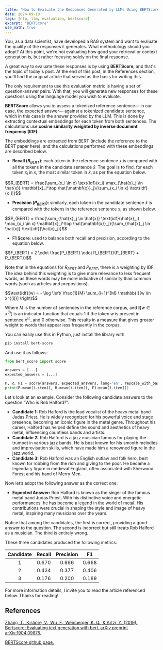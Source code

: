 ```yaml
---
title: "How to Evaluate the Responses Generated by LLMs Using BERTScore"
date: 2024-09-10
tags: [nlp, llm, evaluation, bertscore]
excerpt: "BERTScore"
use_math: true
---
```



You, as a data scientist, have developed a RAG system and want to evaluate the quality of the responses it generates. What methodology should you adopt? At this point, we're not evaluating how good your retrieval or context generation is, but rather focusing solely on the final response.

A great way to evaluate these responses is by using **BERTScore**, and that's the topic of today's post. At the end of this post, in the References section, you'll find the original article that served as the basis for writing this.

The only requirement to use this evaluation metric is having a set of question-answer pairs. With that, you will generate new responses for these questions using the language model you wish to evaluate.

**BERTScore** allows you to assess a tokenized reference sentence— in our case, the expected answer— against a tokenized candidate sentence, which in this case is the answer provided by the LLM. This is done by extracting contextual embeddings for each token from both sentences. The calculations use **cosine similarity weighted by inverse document frequency (IDF)**.

The embeddings are extracted from BERT (include the reference to the BERT paper here), and the calculations performed with these embeddings are described below:

- **Recall ($R_{BERT}$)**: each token in the reference sentence $x$ is compared with all the tokens in the candidate sentence $\hat{x}$. The goal is to find, for each token $x_i$ in $x$, the most similar token in $\hat{x}$, as per the equation below.

<div>
$$R_{BERT} = \frac{\sum_{x_i \in x} \text{idf}(x_i) \max_{\hat{x}_j \in \hat{x}} \mathbf{x}_i^\top \hat{\mathbf{x}}_j}{\sum_{x_i \in x} \text{idf}(x_i)}$$
</div>

- **Precision ($P_{BERT}$)**: similarly, each token in the candidate sentence $\hat{x}$ is compared with the tokens in the reference sentence $x$, as shown below.

<div>
$$P_{BERT} = \frac{\sum_{\hat{x}_j \in \hat{x}} \text{idf}(\hat{x}_j) \max_{x_i \in x} \mathbf{x}_i^\top \hat{\mathbf{x}}_j}{\sum_{\hat{x}_j \in \hat{x}} \text{idf}(\hat{x}_j)}$$
</div>

- **F1 Score**: used to balance both recall and precision, according to the equation below.

<div>
$$F_{BERT} = 2 \cdot \frac{P_{BERT} \cdot R_{BERT}}{P_{BERT} + R_{BERT}}$$
</div>

Note that in the equations for $R_{BERT}$ and $P_{BERT}$, there is a weighting by IDF. The idea behind this weighting is to give more relevance to less frequent words, as these words may be more indicative of similarity than common words (such as articles and prepositions).

<div>
$$\text{idf}(w) = - \log \left( \frac{1}{M} \sum_{i=1}^{M} \mathbb{I}[w \in x^{(i)}] \right)$$
</div>

Where $M$ is the number of sentences in the reference corpus, and $\mathbb{I}[w \in x^{(i)}]$ is an indicator function that equals 1 if the token $w$ is present in sentence $x^{(i)}$, and 0 otherwise. This results in a measure that gives greater weight to words that appear less frequently in the corpus.

You can easily use this in Python, just install the library with:

```bash
pip install bert-score
```

And use it as follows:

```python
from bert_score import score

answers = [...]
expected_answers = [...]

P, R, F1 = score(answers, expected_answers, lang='en', rescale_with_baseline=True)
print(P.mean().item(), R.mean().item(), F1.mean().item())
```

Let's look at an example. Consider the following candidate answers to the question “Who is Rob Halford?”:

- **Candidate 1:** Rob Halford is the lead vocalist of the heavy metal band Judas Priest. He is widely recognized for his powerful voice and stage presence, becoming an iconic figure in the metal genre. Throughout his career, Halford has helped define the sound and aesthetics of heavy metal, influencing countless bands and artists.
- **Candidate 2:** Rob Halford is a jazz musician famous for playing the trumpet in various jazz bands. He is best known for his smooth melodies and improvisation skills, which have made him a renowned figure in the jazz world.
- **Candidate 3:** Rob Halford was an English outlaw and folk hero, best known for robbing from the rich and giving to the poor. He became a legendary figure in medieval England, often associated with Sherwood Forest and his band of Merry Men.

Now let’s adopt the following answer as the correct one:

- **Expected Answer:** Rob Halford is known as the singer of the famous metal band Judas Priest. With his distinctive voice and energetic performances, he has become a legend in the world of metal. His contributions were crucial in shaping the style and image of heavy metal, inspiring many musicians over the years.

Notice that among the candidates, the first is correct, providing a good answer to the question. The second is incorrect but still treats Rob Halford as a musician. The third is entirely wrong.

These three candidates produced the following metrics:

| Candidate | Recall | Precision | F1 |
| :---: | :---: | :---: | :---: |
| 1 | 0.670 | 0.666 | 0.668 |
| 2 | 0.434 | 0.377 | 0.406 |
| 3 | 0.176 | 0.200 | 0.189 |

For more information details, I invite you to read the article referenced below. Thanks for reading!

## References

[Zhang, T., Kishore, V., Wu, F., Weinberger, K. Q., & Artzi, Y. (2019). Bertscore: Evaluating text generation with bert. arXiv preprint arXiv:1904.09675.](https://arxiv.org/pdf/1904.09675)

[BERTScore github page.](https://github.com/Tiiiger/bert_score)